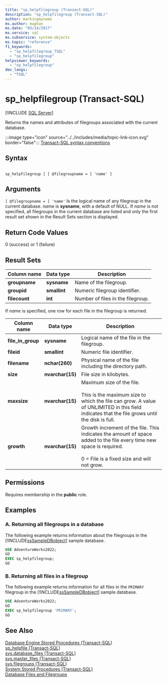 ```yaml
---
title: "sp_helpfilegroup (Transact-SQL)"
description: "sp_helpfilegroup (Transact-SQL)"
author: markingmyname
ms.author: maghan
ms.date: "03/14/2017"
ms.service: sql
ms.subservice: system-objects
ms.topic: "reference"
f1_keywords:
  - "sp_helpfilegroup_TSQL"
  - "sp_helpfilegroup"
helpviewer_keywords:
  - "sp_helpfilegroup"
dev_langs:
  - "TSQL"
---
```

# sp_helpfilegroup (Transact-SQL)
[!INCLUDE [SQL Server](../../includes/applies-to-version/sqlserver.md)]

  Returns the names and attributes of filegroups associated with the current database.  
  
 :::image type="icon" source="../../includes/media/topic-link-icon.svg" border="false"::: [Transact-SQL syntax conventions](../../t-sql/language-elements/transact-sql-syntax-conventions-transact-sql.md)  
  
## Syntax  
  
```  
  
sp_helpfilegroup [ [ @filegroupname = ] 'name' ]  
```  
  
## Arguments  
`[ @filegroupname = ] 'name'`
 Is the logical name of any filegroup in the current database. *name* is **sysname**, with a default of NULL. If *name* is not specified, all filegroups in the current database are listed and only the first result set shown in the Result Sets section is displayed.  
  
## Return Code Values  
 0 (success) or 1 (failure)  
  
## Result Sets  
  
|Column name|Data type|Description|  
|-----------------|---------------|-----------------|  
|**groupname**|**sysname**|Name of the filegroup.|  
|**groupid**|**smallint**|Numeric filegroup identifier.|  
|**filecount**|**int**|Number of files in the filegroup.|  
  
 If *name* is specified, one row for each file in the filegroup is returned.  
  
|Column name|Data type|Description|  
|-----------------|---------------|-----------------|  
|**file_in_group**|**sysname**|Logical name of the file in the filegroup.|  
|**fileid**|**smallint**|Numeric file identifier.|  
|**filename**|**nchar(260)**|Physical name of the file including the directory path.|  
|**size**|**nvarchar(15)**|File size in kilobytes.|  
|**maxsize**|**nvarchar(15)**|Maximum size of the file.<br /><br /> This is the maximum size to which the file can grow. A value of UNLIMITED in this field indicates that the file grows until the disk is full.|  
|**growth**|**nvarchar(15)**|Growth increment of the file. This indicates the amount of space added to the file every time new space is required.<br /><br /> 0 = File is a fixed size and will not grow.|  
  
## Permissions  
 Requires membership in the **public** role.  
  
## Examples  
  
### A. Returning all filegroups in a database  
 The following example returns information about the filegroups in the [!INCLUDE[ssSampleDBobject](../../includes/sssampledbobject-md.md)] sample database.  
  
```sql  
USE AdventureWorks2022;  
GO  
EXEC sp_helpfilegroup;  
GO  
```  
  
### B. Returning all files in a filegroup  
 The following example returns information for all files in the `PRIMARY` filegroup in the [!INCLUDE[ssSampleDBobject](../../includes/sssampledbobject-md.md)] sample database.  
  
```sql  
USE AdventureWorks2022;  
GO  
EXEC sp_helpfilegroup 'PRIMARY';  
GO  
```  
  
## See Also  
 [Database Engine Stored Procedures &#40;Transact-SQL&#41;](../../relational-databases/system-stored-procedures/database-engine-stored-procedures-transact-sql.md)   
 [sp_helpfile &#40;Transact-SQL&#41;](../../relational-databases/system-stored-procedures/sp-helpfile-transact-sql.md)   
 [sys.database_files &#40;Transact-SQL&#41;](../../relational-databases/system-catalog-views/sys-database-files-transact-sql.md)   
 [sys.master_files &#40;Transact-SQL&#41;](../../relational-databases/system-catalog-views/sys-master-files-transact-sql.md)   
 [sys.filegroups &#40;Transact-SQL&#41;](../../relational-databases/system-catalog-views/sys-filegroups-transact-sql.md)   
 [System Stored Procedures &#40;Transact-SQL&#41;](../../relational-databases/system-stored-procedures/system-stored-procedures-transact-sql.md)   
 [Database Files and Filegroups](../../relational-databases/databases/database-files-and-filegroups.md)  
  
  

